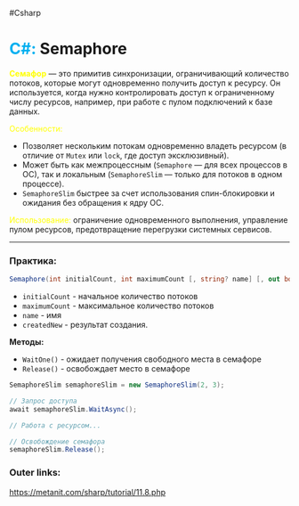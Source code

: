#Csharp 
# <font color="#00b0f0">C#:</font> Semaphore

**<font color="#ffff00">Семафор</font>** — это примитив синхронизации, ограничивающий количество потоков, которые могут одновременно получить доступ к ресурсу. Он используется, когда нужно контролировать доступ к ограниченному числу ресурсов, например, при работе с пулом подключений к базе данных.

<font color="#ffff00">Особенности:</font>
- Позволяет нескольким потокам одновременно владеть ресурсом (в отличие от `Mutex` или `lock`, где доступ эксклюзивный).
- Может быть как межпроцессным (`Semaphore` — для всех процессов в ОС), так и локальным (`SemaphoreSlim` — только для потоков в одном процессе).
- `SemaphoreSlim` быстрее за счет использования спин-блокировки и ожидания без обращения к ядру ОС.

<font color="#ffff00">Использование:</font> ограничение одновременного выполнения, управление пулом ресурсов, предотвращение перегрузки системных сервисов.

---

### Практика:

```csharp
Semaphore(int initialCount, int maximumCount [, string? name] [, out bool createdNew])
```
- `initialCount` - начальное количество потоков
- `maximumCount` - максимальное количество потоков
- `name` - имя
- `createdNew` - результат создания.

**Методы:**
- `WaitOne()` - ожидает получения свободного места в семафоре
- `Release()` - освобождает место в семафоре

```csharp
SemaphoreSlim semaphoreSlim = new SemaphoreSlim(2, 3);

// Запрос доступа
await semaphoreSlim.WaitAsync();

// Работа с ресурсом...

// Освобождение семафора
semaphoreSlim.Release();

```

### Outer links:
https://metanit.com/sharp/tutorial/11.8.php